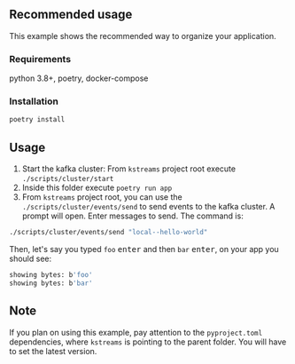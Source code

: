 ## Recommended usage

This example shows the recommended way to organize your application.


### Requirements

python 3.8+, poetry, docker-compose

### Installation

```bash
poetry install
```

## Usage

1. Start the kafka cluster: From `kstreams` project root execute `./scripts/cluster/start`
2. Inside this folder execute `poetry run app`
3. From `kstreams` project root, you can use the `./scripts/cluster/events/send` to send events to the kafka cluster. A prompt will open. Enter messages to send. The command is:
```bash
./scripts/cluster/events/send "local--hello-world"
```

Then, let's say you typed `foo` <kbd>enter</kbd> and then `bar` <kbd>enter</kbd>, on your app you should see:

```bash
showing bytes: b'foo'
showing bytes: b'bar'
```

## Note

If you plan on using this example, pay attention to the `pyproject.toml` dependencies, where
`kstreams` is pointing to the parent folder. You will have to set the latest version.
